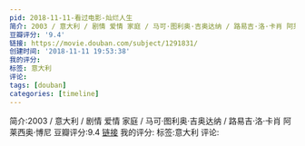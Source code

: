```yaml
---
pid: 2018-11-11-看过电影-灿烂人生
简介: 2003 / 意大利 / 剧情 爱情 家庭 / 马可·图利奥·吉奥达纳 / 路易吉·洛·卡肖 阿莱西奥·博尼
豆瓣评分: '9.4'
链接: https://movie.douban.com/subject/1291831/
创建时间: '2018-11-11 19:53:38'
我的评分:
标签: 意大利
评论:
tags: [douban]
categories: [timeline]
---
```

简介:2003 / 意大利 / 剧情 爱情 家庭 / 马可·图利奥·吉奥达纳 / 路易吉·洛·卡肖 阿莱西奥·博尼
豆瓣评分:9.4
[链接](https://movie.douban.com/subject/1291831/)
我的评分:
标签:意大利
评论:
